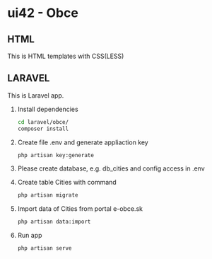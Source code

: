 # ui42 - Obce

## HTML
This is HTML templates with CSS(LESS)

## LARAVEL
This is Laravel app.

1. Install dependencies
    ```sh
    cd laravel/obce/
    composer install
    ```

2. Create file .env and generate appliaction key
    ```sh
    php artisan key:generate
    ```

3. Please create database, e.g. db_cities and config access in .env

4. Create table Cities with command
    ```sh
    php artisan migrate
    ```
5. Import data of Cities from portal e-obce.sk
    ```sh
    php artisan data:import
    ```
6. Run app
    ```sh
    php artisan serve
    ```